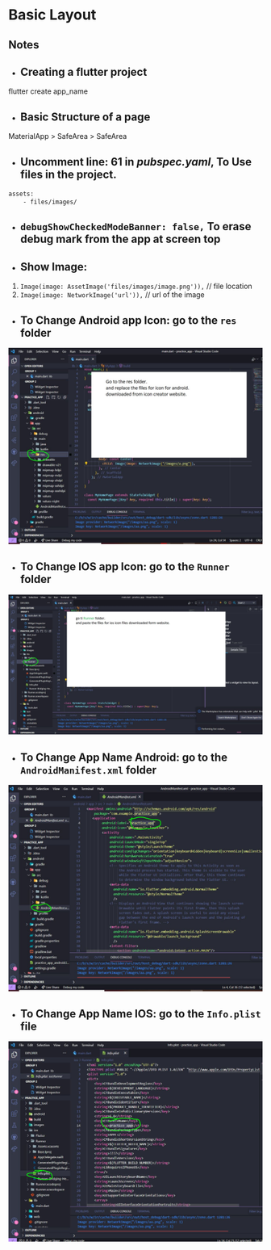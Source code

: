 # Basic Layout

## Notes
 -  ## Creating a flutter project 
flutter create app_name
 -  ## Basic Structure of a page
MaterialApp > SafeArea > SafeArea
 -  ## Uncomment line: 61 in *pubspec.yaml*, To Use files in the project.
```
assets:
    - files/images/
```
 -  ## `debugShowCheckedModeBanner: false,` To erase debug mark from the app at screen top

 -  ## Show Image:
 1.  `Image(image: AssetImage('files/images/image.png')),` // file location
 2.  `Image(image: NetworkImage('url')),` //  url of the image

 -  ## To Change Android app Icon: go to the `res` folder

![Change Icon Android](files/images/ChangeApp_IconAndroid.JPG)

 - ## To Change IOS app Icon: go to the `Runner` folder

![Change Icon Android](files/images/ChangeApp_Icon_IOS.JPG)


 - ## To Change App Name Android: go to the `AndroidManifest.xml` folder

![Change App Name Android](files/images/ChangeAppNameAndroid.JPG)

 - ## To Change App Name IOS: go to the `Info.plist` file

![Change App Name IOS](files/images/ChangeAppNameIOS.JPG)

